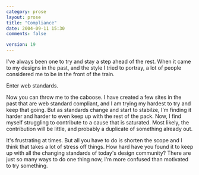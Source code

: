 ```yaml
---
category: prose
layout: prose
title: "Compliance"
date: 2004-09-11 15:30
comments: false

version: 19
---
```


I've always been one to try and stay a step ahead of the rest. When it came to my designs in the past, and the style I tried to portray, a lot of people considered me to be in the front of the train.

Enter web standards.

Now you can throw me to the caboose. I have created a few sites in the past that are web standard compliant, and I am trying my hardest to try and keep that going. But as standards change and start to stabilze, I'm finding it harder and harder to even keep up with the rest of the pack. Now, I find myself struggling to contribute to a cause that is saturated. Most likely, the contribution will be little, and probably a duplicate of something already out.

It's frustrating at times. But all you have to do is shorten the scope and I think that takes a lot of stress off things. How hard have you found it to keep up with all the changing standards of today's design community? There are just so many ways to do one thing now, I'm more confused than motivated to try something.
